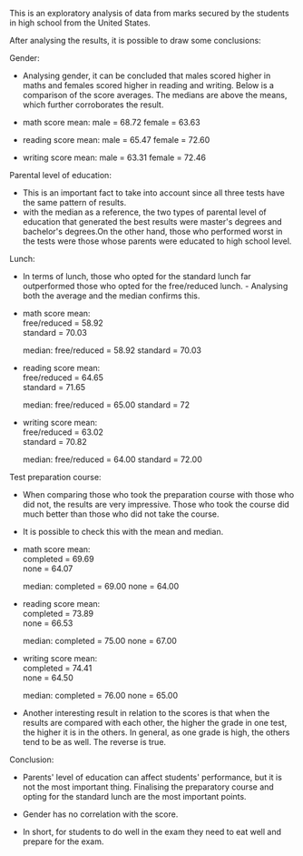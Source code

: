 
This is an exploratory analysis of data from marks secured by the students in high school from the United States.

After analysing the results, it is possible to draw some conclusions:

Gender:
- Analysing gender, it can be concluded that males scored higher in maths and females scored higher in reading and writing. Below is a comparison of the score averages. The medians are above the means, which further corroborates the result.
- math score 
   mean:
   male = 68.72
   female = 63.63
  
- reading score 
   mean:
   male = 65.47
   female = 72.60
  
- writing score
   mean:
   male = 63.31
   female = 72.46

Parental level of education:
- This is an important fact to take into account since all three tests have the same pattern of results.
- with the median as a reference, the two types of parental level of education that generated the best results were master's degrees and bachelor's degrees.On the other hand, those who performed worst in the tests were those whose parents were educated to high school level.

Lunch:
- In terms of lunch, those who opted for the standard lunch far outperformed those who opted for the free/reduced lunch. - Analysing both the average and the median confirms this.
- math score
   mean:           
   free/reduced = 58.92        
   standard = 70.03
          
   median:
   free/reduced = 58.92
   standard = 70.03

- reading score
   mean:          
   free/reduced = 64.65        
   standard = 71.65
           
   median:
   free/reduced = 65.00
   standard = 72
   
- writing score
   mean:          
   free/reduced = 63.02        
   standard = 70.82            

   median:
   free/reduced = 64.00
   standard = 72.00
  
Test preparation course:
- When comparing those who took the preparation course with those who did not, the results are very impressive. Those who took the course did much better than those who did not take the course.
- It is possible to check this with the mean and median.

- math score
   mean:           
   completed = 69.69        
   none = 64.07             

   median:
   completed = 69.00
   none = 64.00
  
- reading score
   mean:      
   completed = 73.89        
   none = 66.53             

   median:
   completed = 75.00
   none = 67.00
  
- writing score
   mean:         
   completed = 74.41       
   none = 64.50           

   median:
   completed = 76.00
   none = 65.00
 
- Another interesting result in relation to the scores is that when the results are compared with each other, the higher the grade in one test, the higher it is in the others. In general, as one grade is high, the others tend to be as well. The reverse is true.

Conclusion:

- Parents' level of education can affect students' performance, but it is not the most important thing. Finalising the preparatory course and opting for the standard lunch are the most important points.

- Gender has no correlation with the score.

- In short, for students to do well in the exam they need to eat well and prepare for the exam.
